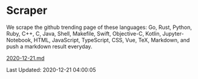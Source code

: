 # Scraper

We scrape the github trending page of these languages: Go, Rust, Python, Ruby, C++, C, Java, Shell, Makefile, Swift, Objective-C, Kotlin, Jupyter-Notebook, HTML, JavaScript, TypeScript, CSS, Vue, TeX, Markdown, and push a markdown result everyday.

[2020-12-21.md](https://github.com/yangwenmai/github-trending-backup/blob/master/2020-12-21.md)

Last Updated: 2020-12-21 04:00:05